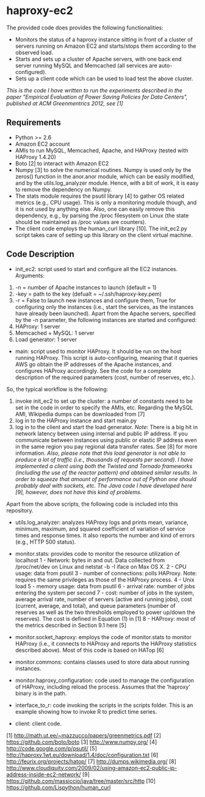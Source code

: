 haproxy-ec2
===========

The provided code does provides the following functionalities:
- Monitors the status of a haproxy instance sitting in front of a cluster of servers running on Amazon EC2 and starts/stops them according to the observed load.
- Starts and sets up a cluster of Apache servers, with one back end server running MySQL and Memcached (all services are auto-configured).
- Sets up a client code which can be used to load test the above cluster.

*This is the code I have written to run the experiments described in the paper "Empirical Evaluation of Power Saving Policies for Data Centers", published at ACM Greenmentrics 2012, see [1]*


Requirements
------------

- Python >= 2.6
- Amazon EC2 account
- AMIs to run MySQL, Memcached, Apache, and HAProxy (tested with HAProxy 1.4.20)
- Boto [2] to interact with Amazon EC2
- Numpy [3] to solve the numerical routines.
Numpy is used only by the zeros() function in the anor.anor module, which can be easily modified, and by the utils.log_analyzer module. Hence, with a bit of work, it is easy to remove the dependency on Numpy.
 - The stats module requires the psutil library [4] to gather OS related metrics (e.g., CPU usage). This is only a monitoring module though, and it is not used by anything else. Also, one can easily remove this dependency, e.g., by parsing the /proc filesystem on Linux (the state should be maintained as /proc values are counters).
- The client code employs the human_curl library [10]. The init_ec2.py script takes care of setting up this library on the client virtual machine.


Code Description
----------------

- init_ec2: script used to start and configure all the EC2 instances. Arguments:
1) -n = number of Apache instances to launch (default = 1)
2) -key = path to the key (defualt = ~/.ssh/haproxy-key.pem)
3) -r = False to launch new instances and configure them, True for configuring only the instances (i.e., start the services, as the instances have already been launched).
Apart from the Apache servers, specified by the -n parameter, the following instances are started and configured:
1) HAProxy: 1 server
2) Memcached + MySQL: 1 server
3) Load generator: 1 server

- main: script used to monitor HAProxy. It should be run on the host running HAProxy. This script is auto-configuring, meaning that it queries AWS go obtain the IP addresses of the Apache instances, and configures HAProxy accordingly. See the code for a complete description of the required parameters (cost, number of reserves, etc.).

So, the typical workflow is the following:
1) invoke init_ec2 to set up the cluster: a number of constants need to be set in the code in order to specify the AMIs, etc. Regarding the MySQL AMI, Wikipedia dumps can be downloaded from [7]
2) log in to the HAProxy instance and start main.py
3) log in to the client and start the load generator.
*Note*: There is a big hit in network latency between using internal and public IP address. If you communicate between instances using public or elastic IP address even in the same region you pay regional data transfer rates. See [8] for more information.
*Also, please note that this load generator is not able to produce a lot of traffic (i.e., thousands of requests per second). I have implemented a client using both the Twisted and Tornado frameworks (including the use of the reactor pattern) and obtained similar results. In order to squeeze that amount of performance out of Python one should probably deal with sockets, etc. The Java code I have developed here [9], however, does not have this kind of problems.*


Apart from the above scripts, the following code is included into this repository.

- utils.log_analyzer: analyzes HAProxy logs and prints mean, variance, minimum, maximum, and squared coefficient of variation of service times and response times. It also reports the number and kind of errors (e.g., HTTP 500 status).

- monitor.stats: provides code to monitor the resource utilization of localhost
1 - Network: bytes in and out. Data collected from /proc/net/dev on Linux and netstat -b -I iface on Max OS X.
2 - CPU usage: data from psutil 
3 - number of connections: polls HAProxy. Note: requires the same privileges as those of the HAProxy process.
4 - Unix load
5 - memory usage: data from psutil
6 - arrival rate: number of jobs entering the system per second
7 - cost: number of jobs in the system, average arrival rate, number of servers (active and running jobs), cost (current, average, and total), and queue parameters (number of reserves as well as the two thresholds employed to power up/down the reserves). The cost is defined in Equation (1) in [1]
8 - HAProxy: most of the metrics described in Section 9.1 here [5]

- monitor.socket_haproxy: employs the code of monitor.stats to monitor HAProxy (i.e., it connects to HAProxy and reports the HAProxy statistics described above). Most of this code is based on HATop [6]

- monitor.commons: contains classes used to store data about running instances.

- monitor.haproxy_configuration: code used to manage the configuration of HAProxy, including reload the process. Assumes that the 'haproxy' binary is in the path.
- interface_to_r: code invoking the scripts in the scripts folder. This is an example showing how to invoke R to predict time series.

- client: client code.



[1] http://math.ut.ee/~mazzucco/papers/greenmetrics.pdf
[2] https://github.com/boto/boto
[3] http://www.numpy.org/
[4] http://code.google.com/p/psutil/
[5] http://haproxy.1wt.eu/download/1.4/doc/configuration.txt
[6] http://feurix.org/projects/hatop/
[7] http://dumps.wikimedia.org/
[8] http://www.cloudiquity.com/2009/02/using-amazon-ec2-public-ip-address-inside-ec2-network/
[9] https://github.com/massiccio/java/tree/master/src/http
[10] https://github.com/Lispython/human_curl